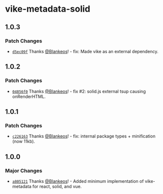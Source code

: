 # vike-metadata-solid

## 1.0.3

### Patch Changes

- [`d5ec09f`](https://github.com/Blankeos/vike-metadata/commit/d5ec09f0a1e7ee0a41afe14ee470459a3df3e838) Thanks [@Blankeos](https://github.com/Blankeos)! - fix: Made vike as an external dependency.

## 1.0.2

### Patch Changes

- [`04856f0`](https://github.com/Blankeos/vike-metadata/commit/04856f016c8a31c179d1a6da89b527ad6f1c87a1) Thanks [@Blankeos](https://github.com/Blankeos)! - fix #2: solid.js external tsup causing onRenderHTML.

## 1.0.1

### Patch Changes

- [`c226163`](https://github.com/Blankeos/vike-metadata/commit/c226163e370a0109ca8d61abe13e483a02519dcb) Thanks [@Blankeos](https://github.com/Blankeos)! - fix: internal package types + minification (now 11kb).

## 1.0.0

### Major Changes

- [`a805121`](https://github.com/Blankeos/vike-metadata/commit/a8051212650dd0aeedee9d64fad768cc3ac99a64) Thanks [@Blankeos](https://github.com/Blankeos)! - Added minimum implementation of vike-metadata for react, solid, and vue.
